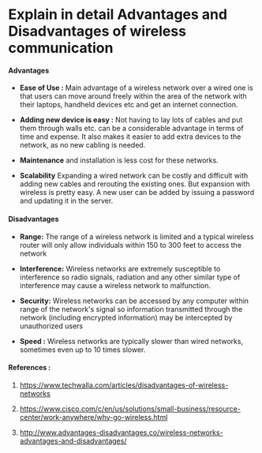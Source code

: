 # Explain in detail Advantages and Disadvantages of wireless communication


#### Advantages 

* **Ease of Use :**  Main advantage of a wireless network over a wired one is that users can move around freely within the area of the network with their laptops, handheld devices etc and get an internet connection.

* **Adding new device is easy :** Not having to lay lots of cables and put them through walls etc. can be a considerable advantage in terms of time and expense. It also makes it easier to add extra devices to the network, as no new cabling is needed.

* **Maintenance** and installation is less cost for these networks.

* **Scalability** Expanding a wired network can be costly and difficult with adding new cables and rerouting the existing ones. But expansion with wireless is pretty easy. A new user can be added by issuing a password and updating it in the server.



#### Disadvantages

* **Range:**  The range of a wireless network is limited and a typical wireless router will only allow individuals within 150 to 300 feet to access the network

* **Interference:** Wireless networks are extremely susceptible to interference so radio signals, radiation and any other similar type of interference may cause a wireless network to malfunction.

* **Security:** Wireless networks can be accessed by any computer within range of the network's signal so information transmitted through the network (including encrypted information) may be intercepted by unauthorized users

* **Speed :** Wireless networks are typically slower than wired networks, sometimes even up to 10 times slower.




#### References : 

1. https://www.techwalla.com/articles/disadvantages-of-wireless-networks

2. https://www.cisco.com/c/en/us/solutions/small-business/resource-center/work-anywhere/why-go-wireless.html

3. http://www.advantages-disadvantages.co/wireless-networks-advantages-and-disadvantages/
